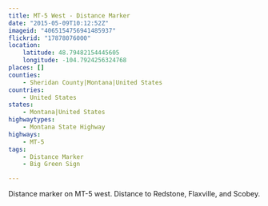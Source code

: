 ```yaml
---
title: MT-5 West - Distance Marker
date: "2015-05-09T10:12:52Z"
imageid: "4065154756941485937"
flickrid: "17878076000"
location:
    latitude: 48.79482154445605
    longitude: -104.7924256324768
places: []
counties:
    - Sheridan County|Montana|United States
countries:
    - United States
states:
    - Montana|United States
highwaytypes:
    - Montana State Highway
highways:
    - MT-5
tags:
    - Distance Marker
    - Big Green Sign

---
```

Distance marker on MT-5 west.  Distance to Redstone, Flaxville, and Scobey.